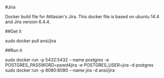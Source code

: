 #Jira

Docker build file for Attlasian's Jira. This docker file is based on ubuntu 14.4 and Jira version 6.4.4.

##Get it

sudo docker pull ansi/jira

##Run it

sudo docker run -p 5432:5432 --name postgres -e POSTGRES_PASSWORD=pswd4jira -e POSTGRES_USER=jira -d postgres
sudo docker run -p 8080:8080 --name jira                                                          -d ansi/jira
